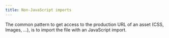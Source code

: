 ```yaml
---
title: Non-JavaScript imports
---
```


The common pattern to get access to the production URL of an asset (CSS, Images, …), is to import the file with an JavaScript import.
